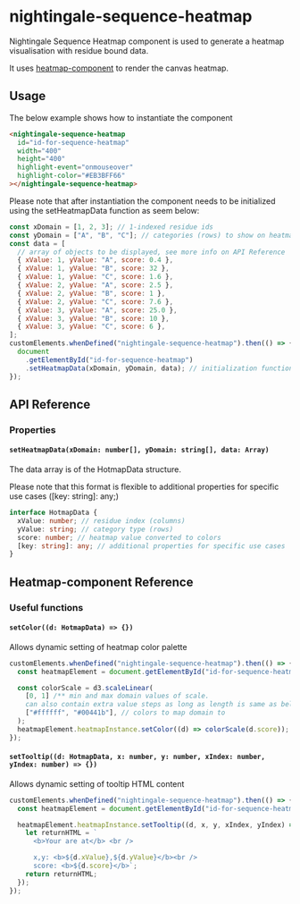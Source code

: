 # nightingale-sequence-heatmap

Nightingale Sequence Heatmap component is used to generate a heatmap visualisation with residue bound data.

It uses [heatmap-component](https://www.npmjs.com/package/heatmap-component) to render the canvas heatmap.

## Usage

The below example shows how to instantiate the component

```html
<nightingale-sequence-heatmap
  id="id-for-sequence-heatmap"
  width="400"
  height="400"
  highlight-event="onmouseover"
  highlight-color="#EB3BFF66"
></nightingale-sequence-heatmap>
```

Please note that after instantiation the component needs to be initialized using the setHeatmapData function as seem below:

```javascript
const xDomain = [1, 2, 3]; // 1-indexed residue ids
const yDomain = ["A", "B", "C"]; // categories (rows) to show on heatmap
const data = [
  // array of objects to be displayed, see more info on API Reference
  { xValue: 1, yValue: "A", score: 0.4 },
  { xValue: 1, yValue: "B", score: 32 },
  { xValue: 1, yValue: "C", score: 1.6 },
  { xValue: 2, yValue: "A", score: 2.5 },
  { xValue: 2, yValue: "B", score: 1 },
  { xValue: 2, yValue: "C", score: 7.6 },
  { xValue: 3, yValue: "A", score: 25.0 },
  { xValue: 3, yValue: "B", score: 10 },
  { xValue: 3, yValue: "C", score: 6 },
];
customElements.whenDefined("nightingale-sequence-heatmap").then(() => {
  document
    .getElementById("id-for-sequence-heatmap")
    .setHeatmapData(xDomain, yDomain, data); // initialization function
});
```

## API Reference

### Properties

#### `setHeatmapData(xDomain: number[], yDomain: string[], data: Array)`

The data array is of the HotmapData structure.

Please note that this format is flexible to additional properties for specific use cases ([key: string]: any;)

```typescript
interface HotmapData {
  xValue: number; // residue index (columns)
  yValue: string; // category type (rows)
  score: number; // heatmap value converted to colors
  [key: string]: any; // additional properties for specific use cases
}
```

## Heatmap-component Reference

### Useful functions

#### `setColor((d: HotmapData) => {})`

Allows dynamic setting of heatmap color palette

```javascript
customElements.whenDefined("nightingale-sequence-heatmap").then(() => {
  const heatmapElement = document.getElementById("id-for-sequence-heatmap");

  const colorScale = d3.scaleLinear(
    [0, 1] /** min and max domain values of scale.
    can also contain extra value steps as long as length is same as below */,
    ["#ffffff", "#00441b"], // colors to map domain to
  );
  heatmapElement.heatmapInstance.setColor((d) => colorScale(d.score));
});
```

#### `setTooltip((d: HotmapData, x: number, y: number, xIndex: number, yIndex: number) => {})`

Allows dynamic setting of tooltip HTML content

```javascript
customElements.whenDefined("nightingale-sequence-heatmap").then(() => {
  const heatmapElement = document.getElementById("id-for-sequence-heatmap");

  heatmapElement.heatmapInstance.setTooltip((d, x, y, xIndex, yIndex) => {
    let returnHTML = `
      <b>Your are at</b> <br />

      x,y: <b>${d.xValue},${d.yValue}</b><br />
      score: <b>${d.score}</b>`;
    return returnHTML;
  });
});
```
